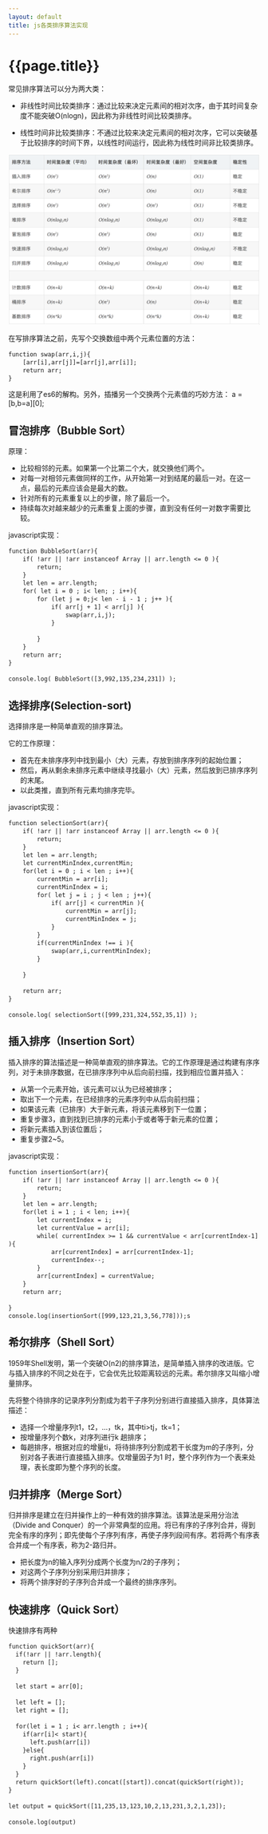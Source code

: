 ```yaml
---
layout: default
title: js各类排序算法实现
---
```


# {{page.title}}

常见排序算法可以分为两大类：

* 非线性时间比较类排序：通过比较来决定元素间的相对次序，由于其时间复杂度不能突破O(nlogn)，因此称为非线性时间比较类排序。

* 线性时间非比较类排序：不通过比较来决定元素间的相对次序，它可以突破基于比较排序的时间下界，以线性时间运行，因此称为线性时间非比较类排序。 

![比较各中排序算法](/static/2018/12/22/sort.png)

在写排序算法之前，先写个交换数组中两个元素位置的方法：

```
function swap(arr,i,j){
    [arr[i],arr[j]]=[arr[j],arr[i]];
    return arr;
}
```

这是利用了es6的解构。另外，插播另一个交换两个元素值的巧妙方法： a = [b,b=a][0];

## 冒泡排序（Bubble Sort）

原理：

* 比较相邻的元素。如果第一个比第二个大，就交换他们两个。
* 对每一对相邻元素做同样的工作，从开始第一对到结尾的最后一对。在这一点，最后的元素应该会是最大的数。
* 针对所有的元素重复以上的步骤，除了最后一个。
* 持续每次对越来越少的元素重复上面的步骤，直到没有任何一对数字需要比较。

javascript实现：
```
function BubbleSort(arr){
    if( !arr || !arr instanceof Array || arr.length <= 0 ){
        return; 
    }
    let len = arr.length;
    for( let i = 0 ; i< len; ; i++){
        for (let j = 0;j< len - i - 1 ; j++ ){
            if( arr[j + 1] < arr[j] ){
                swap(arr,i,j);
            }
            
        }
    }
    return arr;
}

console.log( BubbleSort([3,992,135,234,231]) );

```

## 选择排序(Selection-sort)

选择排序是一种简单直观的排序算法。

它的工作原理：

* 首先在未排序序列中找到最小（大）元素，存放到排序序列的起始位置；
* 然后，再从剩余未排序元素中继续寻找最小（大）元素，然后放到已排序序列的末尾。
* 以此类推，直到所有元素均排序完毕。 

javascript实现：
```
function selectionSort(arr){
    if( !arr || !arr instanceof Array || arr.length <= 0 ){
        return;
    }
    let len = arr.length;
    let currentMinIndex,currentMin;
    for(let i = 0 ; i < len ; i++){
        currentMin = arr[i];
        currentMinIndex = i;
        for( let j = i ; j < len ; j++){
            if( arr[j] < currentMin ){
                currentMin = arr[j];
                currentMinIndex = j;
            }
        }
        if(currentMinIndex !== i ){
            swap(arr,i,currentMinIndex);
        }
        
    }

    return arr;
}

console.log( selectionSort([999,231,324,552,35,1]) );

```

## 插入排序（Insertion Sort）

插入排序的算法描述是一种简单直观的排序算法。它的工作原理是通过构建有序序列，对于未排序数据，在已排序序列中从后向前扫描，找到相应位置并插入：

* 从第一个元素开始，该元素可以认为已经被排序；
* 取出下一个元素，在已经排序的元素序列中从后向前扫描；
* 如果该元素（已排序）大于新元素，将该元素移到下一位置；
* 重复步骤3，直到找到已排序的元素小于或者等于新元素的位置；
* 将新元素插入到该位置后；
* 重复步骤2~5。

javascript实现：
```
function insertionSort(arr){
    if( !arr || !arr instanceof Array || arr.length <= 0 ){
        return;
    }
    let len = arr.length;
    for(let i = 1 ; i < len; i++){
        let currentIndex = i;
        let currentValue = arr[i];
        while( currentIndex >= 1 && currentValue < arr[currentIndex-1] ){
            arr[currentIndex] = arr[currentIndex-1];
            currentIndex--;
        }
        arr[currentIndex] = currentValue;
    }
    return arr;

}
console.log(insertionSort([999,123,21,3,56,778]));s
```

## 希尔排序（Shell Sort）

1959年Shell发明，第一个突破O(n2)的排序算法，是简单插入排序的改进版。它与插入排序的不同之处在于，它会优先比较距离较远的元素。希尔排序又叫缩小增量排序。

先将整个待排序的记录序列分割成为若干子序列分别进行直接插入排序，具体算法描述：

* 选择一个增量序列t1，t2，…，tk，其中ti>tj，tk=1；
* 按增量序列个数k，对序列进行k 趟排序；
* 每趟排序，根据对应的增量ti，将待排序列分割成若干长度为m的子序列，分别对各子表进行直接插入排序。仅增量因子为1 时，整个序列作为一个表来处理，表长度即为整个序列的长度。

## 归并排序（Merge Sort）

归并排序是建立在归并操作上的一种有效的排序算法。该算法是采用分治法（Divide and Conquer）的一个非常典型的应用。将已有序的子序列合并，得到完全有序的序列；即先使每个子序列有序，再使子序列段间有序。若将两个有序表合并成一个有序表，称为2-路归并。 

* 把长度为n的输入序列分成两个长度为n/2的子序列；
* 对这两个子序列分别采用归并排序；
* 将两个排序好的子序列合并成一个最终的排序序列。

## 快速排序（Quick Sort）

快速排序有两种

```
function quickSort(arr){
  if(!arr || !arr.length){
    return [];
  }
  
  let start = arr[0];
  
  let left = []; 
  let right = [];
  
  for(let i = 1 ; i< arr.length ; i++){
    if(arr[i]< start){
      left.push(arr[i])
    }else{
      right.push(arr[i])
    }
  }
  return quickSort(left).concat([start]).concat(quickSort(right));
}

let output = quickSort([11,235,13,123,10,2,13,231,3,2,1,23]);

console.log(output)
```

